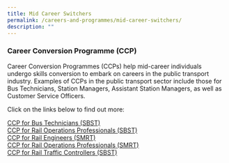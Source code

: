 ```yaml
---
title: Mid Career Switchers
permalink: /careers-and-programmes/mid-career-switchers/
description: ""
---
```

### Career Conversion Programme (CCP)

Career Conversion Programmes (CCPs) help mid-career individuals undergo skills conversion to embark on careers in the public transport industry. Examples of CCPs in the public transport sector include those for Bus Technicians, Station Managers, Assistant Station Managers, as well as Customer Service Officers.

Click on the links below to find out more:

[CCP for Bus Technicians (SBST)](https://conversion.mycareersfuture.gov.sg/Portal/ProgramDetails.aspx?ProgID=P00001794)  
[CCP for Rail Operations Professionals (SBST)](https://conversion.mycareersfuture.gov.sg/Portal/ProgramDetails.aspx?ProgID=P00000172)  
[CCP for Rail Engineers (SMRT)](https://conversion.mycareersfuture.gov.sg/portal/ProgramDetails.aspx?ProgID=P00001951)  
[CCP for Rail Operations Professionals (SMRT)](https://conversion.mycareersfuture.gov.sg/Portal/ProgramDetails.aspx?ProgID=P00000171)  
[CCP for Rail Traffic Controllers (SBST)](https://conversion.mycareersfuture.gov.sg/portal/ProgramDetails.aspx?ProgID=P00001959)